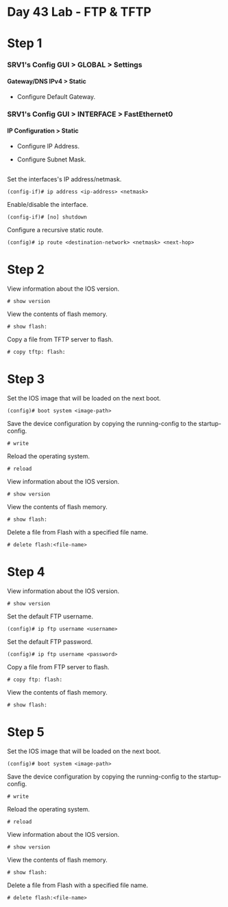 # Day 43 Lab - FTP & TFTP

# Step 1

### SRV1's Config GUI > GLOBAL > Settings

#### Gateway/DNS IPv4 > Static

- Configure Default Gateway.


### SRV1's Config GUI > INTERFACE > FastEthernet0

#### IP Configuration > Static

- Configure IP Address.

- Configure Subnet Mask.

##

Set the interfaces's IP address/netmask.

```
(config-if)# ip address <ip-address> <netmask>
```

Enable/disable the interface.

```
(config-if)# [no] shutdown
```

Configure a recursive static route.

```
(config)# ip route <destination-network> <netmask> <next-hop>
```

# Step 2

View information about the IOS version.

```
# show version
```

View the contents of flash memory.

```
# show flash:
```

Copy a file from TFTP server to flash.

```
# copy tftp: flash:
```

# Step 3

Set the IOS image that will be loaded on the next boot.

```
(config)# boot system <image-path>
```

Save the device configuration by copying the running-config to the startup-config.

```
# write
```

Reload the operating system.

```
# reload
```

View information about the IOS version.

```
# show version
```

View the contents of flash memory.

```
# show flash:
```

Delete a file from Flash with a specified file name.

```
# delete flash:<file-name>
```

# Step 4

View information about the IOS version.

```
# show version
```

Set the default FTP username.

```
(config)# ip ftp username <username>
```

Set the default FTP password.

```
(config)# ip ftp username <password>
```

Copy a file from FTP server to flash.

```
# copy ftp: flash:
```

View the contents of flash memory.

```
# show flash:
```

# Step 5

Set the IOS image that will be loaded on the next boot.

```
(config)# boot system <image-path>
```

Save the device configuration by copying the running-config to the startup-config.

```
# write
```

Reload the operating system.

```
# reload
```

View information about the IOS version.

```
# show version
```

View the contents of flash memory.

```
# show flash:
```

Delete a file from Flash with a specified file name.

```
# delete flash:<file-name>
```
